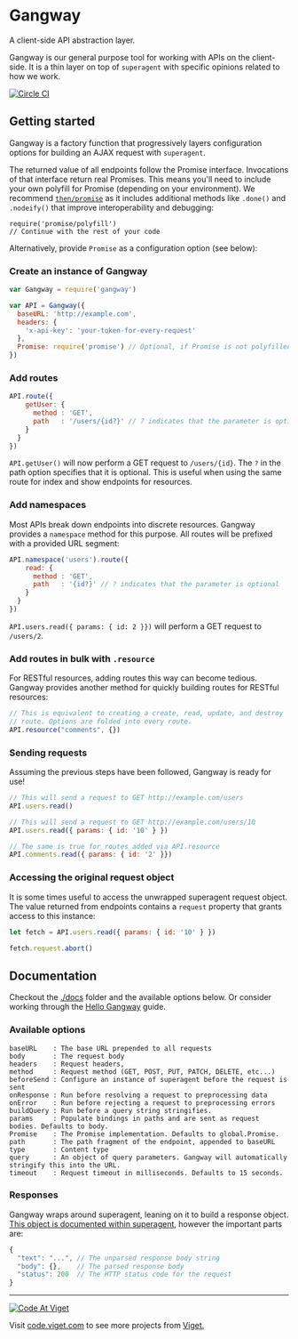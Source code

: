 # Gangway

A client-side API abstraction layer.

Gangway is our general purpose tool for working with APIs on the
client-side. It is a thin layer on top of `superagent` with specific
opinions related to how we work.

[![Circle CI](https://circleci.com/gh/vigetlabs/gangway.svg?style=svg&circle-token=d7c29c3bd61f3c3d671d1ba02841eb0c174d311a)](https://circleci.com/gh/vigetlabs/gangway)

## Getting started

Gangway is a factory function that progressively layers configuration
options for building an AJAX request with `superagent`.

The returned value of all endpoints follow the Promise
interface. Invocations of that interface return real Promises. This
means you'll need to include your own polyfill for Promise (depending
on your environment). We recommend
[`then/promise`](https://github.com/then/promise) as it includes
additional methods like `.done()` and `.nodeify()` that improve
interoperability and debugging:

```
require('promise/polyfill')
// Continue with the rest of your code
```

Alternatively, provide `Promise` as a configuration option (see below):

### Create an instance of Gangway

```javascript
var Gangway = require('gangway')

var API = Gangway({
  baseURL: 'http://example.com',
  headers: {
    'x-api-key': 'your-token-for-every-request'
  },
  Promise: require('promise') // Optional, if Promise is not polyfilled
})
```

### Add routes

```javascript
API.route({
    getUser: {
      method : 'GET',
      path   : '/users/{id?}' // ? indicates that the parameter is optional
    }
  }
})
```

`API.getUser()` will now perform a GET request to
`/users/{id}`. The `?` in the path option specifies that it is
optional. This is useful when using the same route for index and show
endpoints for resources.

### Add namespaces

Most APIs break down endpoints into discrete resources. Gangway
provides a `namespace` method for this purpose. All routes will be
prefixed with a provided URL segment:

```javascript
API.namespace('users').route({
    read: {
      method : 'GET',
      path   : '{id?}' // ? indicates that the parameter is optional
    }
  }
})
```

`API.users.read({ params: { id: 2 }})` will perform a GET request to `/users/2`.

### Add routes in bulk with `.resource`

For RESTful resources, adding routes this way can become
tedious. Gangway provides another method for quickly building routes
for RESTful resources:

```javascript
// This is equivalent to creating a create, read, update, and destroy
// route. Options are folded into every route.
API.resource("comments", {})
```

### Sending requests

Assuming the previous steps have been followed, Gangway is ready for use!

```javascript
// This will send a request to GET http://example.com/users
API.users.read()

// This will send a request to GET http://example.com/users/10
API.users.read({ params: { id: '10' } })

// The same is true for routes added via API.resource
API.comments.read({ params: { id: '2' }})
```

### Accessing the original request object

It is some times useful to access the unwrapped superagent request
object. The value returned from endpoints contains a `request`
property that grants access to this instance:

```javascript
let fetch = API.users.read({ params: { id: '10' } })

fetch.request.abort()
```

## Documentation

Checkout the [./docs](./docs) folder and the available options
below. Or consider working through the
[Hello Gangway](./docs/guides/hello-gangway.md) guide.

### Available options

```
baseURL    : The base URL prepended to all requests
body       : The request body
headers    : Request headers,
method     : Request method (GET, POST, PUT, PATCH, DELETE, etc...)
beforeSend : Configure an instance of superagent before the request is sent
onResponse : Run before resolving a request to preprocessing data
onError    : Run before rejecting a request to preprocessing errors
buildQuery : Run before a query string stringifies.
params     : Populate bindings in paths and are sent as request bodies. Defaults to body.
Promise    : The Promise implementation. Defaults to global.Promise.
path       : The path fragment of the endpoint, appended to baseURL
type       : Content type
query      : An object of query parameters. Gangway will automatically stringify this into the URL.
timeout    : Request timeout in milliseconds. Defaults to 15 seconds.
```

### Responses

Gangway wraps around superagent, leaning on it to build a response
object. [This object is documented within superagent](https://visionmedia.github.io/superagent/#response-properties),
however the important parts are:

```javascript
{
  "text": "...", // The unparsed response body string
  "body": {},    // The parsed response body
  "status": 200  // The HTTP status code for the request
}
```

***

<a href="http://code.viget.com">
  <img src="http://code.viget.com/github-banner.png" alt="Code At Viget">
</a>

Visit [code.viget.com](http://code.viget.com) to see more projects from [Viget.](https://viget.com)
